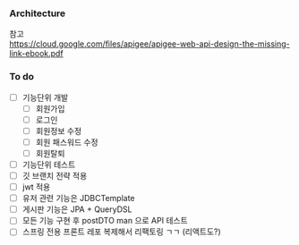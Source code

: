 ### Architecture





참고  
https://cloud.google.com/files/apigee/apigee-web-api-design-the-missing-link-ebook.pdf
<br>

  

### To do

- [ ] 기능단위 개발
  - [ ] 회원가입
  - [ ] 로그인
  - [ ] 회원정보 수정
  - [ ] 회원 패스워드 수정
  - [ ] 회원탈퇴
- [ ] 기능단위 테스트
- [ ] 깃 브랜치 전략 적용
- [ ] jwt 적용 
- [ ] 유저 관련 기능은 JDBCTemplate
- [ ] 게시판 기능은 JPA + QueryDSL
- [ ] 모든 기능 구현 후 postDTO man 으로 API 테스트
- [ ] 스프링 전용 프론트 레포 복제해서 리팩토링 ㄱㄱ (리액트도?)